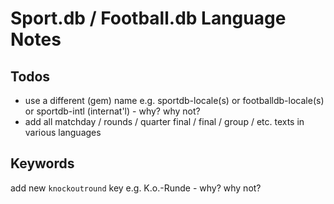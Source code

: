 # Sport.db / Football.db Language Notes

## Todos

- use a different (gem) name e.g. sportdb-locale(s) or footballdb-locale(s) or sportdb-intl (internat'l) - why? why not?
- add all matchday / rounds / quarter final / final / group / etc. texts in various languages


## Keywords

add new `knockoutround` key e.g. K.o.-Runde  - why? why not?
